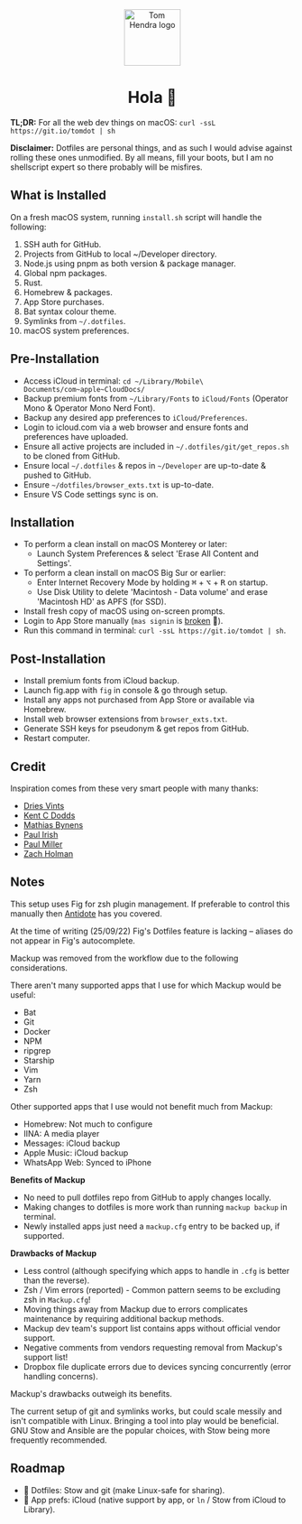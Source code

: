 <div align=center>
<img alt="Tom Hendra logo" src="https://res.cloudinary.com/tomhendra/image/upload/v1567091669/tomhendra-logo/tomhendra-logo-round-1024.png" width="100" />
<h1>Hola 👋</h1>
</div>

**TL;DR:** For all the web dev things on macOS: `curl -ssL https://git.io/tomdot | sh`

**Disclaimer:** Dotfiles are personal things, and as such I would advise against rolling these ones unmodified. By all means, fill your boots, but I am no shellscript expert so there probably will be misfires. 

## What is Installed

On a fresh macOS system, running `install.sh` script will handle the following:

1. SSH auth for GitHub.
2. Projects from GitHub to local ~/Developer directory.
3. Node.js using pnpm as both version & package manager.
4. Global npm packages.
5. Rust.
6. Homebrew & packages.
7. App Store purchases.
8. Bat syntax colour theme.
9. Symlinks from `~/.dotfiles`.
10. macOS system preferences.

## Pre-Installation

- Access iCloud in terminal: `cd ~/Library/Mobile\ Documents/com~apple~CloudDocs/`
- Backup premium fonts from `~/Library/Fonts` to `iCloud/Fonts` (Operator Mono & Operator Mono Nerd Font).
- Backup any desired app preferences to `iCloud/Preferences`.
- Login to icloud.com via a web browser and ensure fonts and preferences have uploaded.
- Ensure all active projects are included in `~/.dotfiles/git/get_repos.sh` to be cloned from GitHub.
- Ensure local `~/.dotfiles` & repos in `~/Developer` are up-to-date & pushed to GitHub.
- Ensure `~/dotfiles/browser_exts.txt` is up-to-date.
- Ensure VS Code settings sync is on.

## Installation

- To perform a clean install on macOS Monterey or later: 
  - Launch System Preferences & select 'Erase All Content and Settings'.
- To perform a clean install on macOS Big Sur or earlier:
  - Enter Internet Recovery Mode by holding <kbd>⌘</kbd> + <kbd>⌥</kbd> + <kbd>R</kbd> on startup.
  - Use Disk Utility to delete 'Macintosh - Data volume' and erase 'Macintosh HD' as APFS (for SSD).
- Install fresh copy of macOS using on-screen prompts.
- Login to App Store manually (`mas signin` is [broken](https://github.com/mas-cli/mas/issues/164) 🤕).
- Run this command in terminal: `curl -ssL https://git.io/tomdot | sh`.

## Post-Installation

- Install premium fonts from iCloud backup.
- Launch fig.app with `fig` in console & go through setup.
- Install any apps not purchased from App Store or available via Homebrew.
- Install web browser extensions from `browser_exts.txt`.
- Generate SSH keys for pseudonym & get repos from GitHub.
- Restart computer.

## Credit

Inspiration comes from these very smart people with many thanks:

- [Dries Vints](https://github.com/driesvints/dotfiles)
- [Kent C Dodds](https://github.com/kentcdodds/dotfiles)
- [Mathias Bynens](https://github.com/mathiasbynens/dotfiles)
- [Paul Irish](https://github.com/paulirish/dotfiles)
- [Paul Miller](https://github.com/paulmillr/dotfiles)
- [Zach Holman](https://github.com/holman/dotfiles)

## Notes
This setup uses Fig for zsh plugin management. If preferable to control this manually then [Antidote](https://getantidote.github.io) has you covered. 

At the time of writing (25/09/22) Fig's Dotfiles feature is lacking – aliases do not appear in Fig's autocomplete.

Mackup was removed from the workflow due to the following considerations. 

There aren't many supported apps that I use for which Mackup would be useful:

- Bat
- Git
- Docker
- NPM
- ripgrep
- Starship
- Vim
- Yarn
- Zsh

Other supported apps that I use would not benefit much from Mackup:

- Homebrew: Not much to configure
- IINA: A media player
- Messages: iCloud backup
- Apple Music: iCloud backup
- WhatsApp Web: Synced to iPhone

**Benefits of Mackup**

- No need to pull dotfiles repo from GitHub to apply changes locally.
- Making changes to dotfiles is more work than running `mackup backup` in terminal. 
- Newly installed apps just need a `mackup.cfg` entry to be backed up, if supported. 

**Drawbacks of Mackup**

- Less control (although specifying which apps to handle in `.cfg` is better than the reverse).
- Zsh / Vim errors (reported) - Common pattern seems to be excluding zsh in `Mackup.cfg`! 
- Moving things away from Mackup due to errors complicates maintenance by requiring additional backup methods.
- Mackup dev team's support list contains apps without official vendor support. 
- Negative comments from vendors requesting removal from Mackup's support list!
- Dropbox file duplicate errors due to devices syncing concurrently (error handling concerns).

Mackup's drawbacks outweigh its benefits. 

The current setup of git and symlinks works, but could scale messily and isn't compatible with Linux. Bringing a tool into play would be beneficial. GNU Stow and Ansible are the popular choices, with Stow being more frequently recommended. 

## Roadmap

- 📝 Dotfiles: Stow and git (make Linux-safe for sharing).
- 📝 App prefs: iCloud (native support by app, or `ln` / Stow from iCloud to Library).
